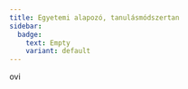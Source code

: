 ```yaml
---
title: Egyetemi alapozó, tanulásmódszertan
sidebar:
  badge:
    text: Empty
    variant: default
---
```


ovi
